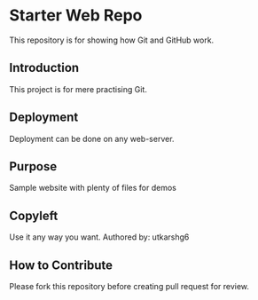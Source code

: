 # Starter Web Repo

This repository is for showing how Git and GitHub work.

## Introduction

This project is for mere practising Git.

## Deployment

Deployment can be done on any web-server.

## Purpose

Sample website with plenty of files for demos

## Copyleft

Use it any way you want.
Authored by: utkarshg6

## How to Contribute

Please fork this repository before creating pull request for review.
